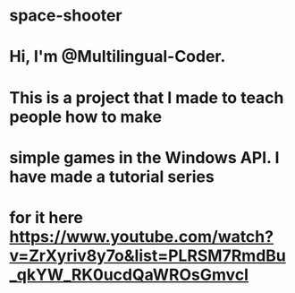 # space-shooter
# Hi, I'm @Multilingual-Coder.
# This is a project that I made to teach people how to make 
# simple games in the Windows API. I have made a tutorial series 
# for it here https://www.youtube.com/watch?v=ZrXyriv8y7o&list=PLRSM7RmdBu_qkYW_RK0ucdQaWROsGmvcI
